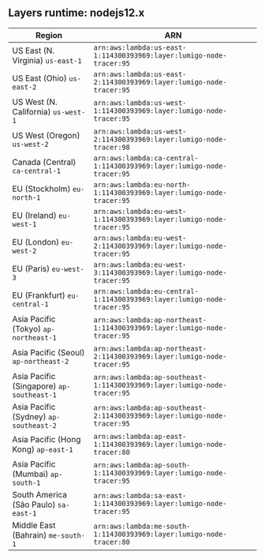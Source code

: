 Layers runtime: nodejs12.x
----
| Region | ARN |
| --- | --- |
|US East (N. Virginia)  `us-east-1`|`arn:aws:lambda:us-east-1:114300393969:layer:lumigo-node-tracer:95`|
|US East (Ohio)  `us-east-2`|`arn:aws:lambda:us-east-2:114300393969:layer:lumigo-node-tracer:95`|
|US West (N. California)  `us-west-1`|`arn:aws:lambda:us-west-1:114300393969:layer:lumigo-node-tracer:95`|
|US West (Oregon)  `us-west-2`|`arn:aws:lambda:us-west-2:114300393969:layer:lumigo-node-tracer:98`|
|Canada (Central)  `ca-central-1`|`arn:aws:lambda:ca-central-1:114300393969:layer:lumigo-node-tracer:95`|
|EU (Stockholm)  `eu-north-1`|`arn:aws:lambda:eu-north-1:114300393969:layer:lumigo-node-tracer:95`|
|EU (Ireland)  `eu-west-1`|`arn:aws:lambda:eu-west-1:114300393969:layer:lumigo-node-tracer:95`|
|EU (London)  `eu-west-2`|`arn:aws:lambda:eu-west-2:114300393969:layer:lumigo-node-tracer:95`|
|EU (Paris)  `eu-west-3`|`arn:aws:lambda:eu-west-3:114300393969:layer:lumigo-node-tracer:95`|
|EU (Frankfurt)  `eu-central-1`|`arn:aws:lambda:eu-central-1:114300393969:layer:lumigo-node-tracer:95`|
|Asia Pacific (Tokyo)  `ap-northeast-1`|`arn:aws:lambda:ap-northeast-1:114300393969:layer:lumigo-node-tracer:95`|
|Asia Pacific (Seoul)  `ap-northeast-2`|`arn:aws:lambda:ap-northeast-2:114300393969:layer:lumigo-node-tracer:95`|
|Asia Pacific (Singapore)  `ap-southeast-1`|`arn:aws:lambda:ap-southeast-1:114300393969:layer:lumigo-node-tracer:95`|
|Asia Pacific (Sydney)  `ap-southeast-2`|`arn:aws:lambda:ap-southeast-2:114300393969:layer:lumigo-node-tracer:95`|
|Asia Pacific (Hong Kong)  `ap-east-1`|`arn:aws:lambda:ap-east-1:114300393969:layer:lumigo-node-tracer:80`|
|Asia Pacific (Mumbai)  `ap-south-1`|`arn:aws:lambda:ap-south-1:114300393969:layer:lumigo-node-tracer:95`|
|South America (São Paulo)  `sa-east-1`|`arn:aws:lambda:sa-east-1:114300393969:layer:lumigo-node-tracer:95`|
|Middle East (Bahrain)  `me-south-1`|`arn:aws:lambda:me-south-1:114300393969:layer:lumigo-node-tracer:80`|
